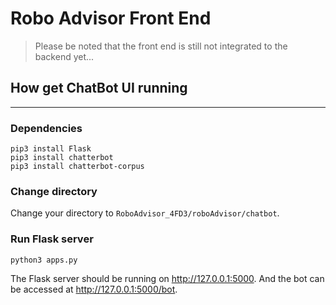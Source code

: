 # Robo Advisor Front End
> Please be noted that the front end is still not integrated to the backend yet...

## How get ChatBot UI running
---
### Dependencies
```
pip3 install Flask
pip3 install chatterbot
pip3 install chatterbot-corpus
```
### Change directory
Change your directory to `RoboAdvisor_4FD3/roboAdvisor/chatbot`.
### Run Flask server
```
python3 apps.py 
```
The Flask server should be running on http://127.0.0.1:5000. And the bot can be accessed at http://127.0.0.1:5000/bot.